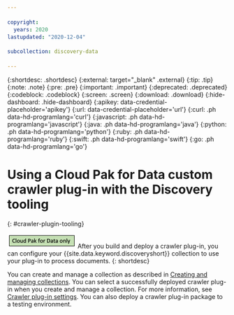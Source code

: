 ```yaml
---

copyright:
  years: 2020
lastupdated: "2020-12-04"

subcollection: discovery-data

---
```


{:shortdesc: .shortdesc}
{:external: target="_blank" .external}
{:tip: .tip}
{:note: .note}
{:pre: .pre}
{:important: .important}
{:deprecated: .deprecated}
{:codeblock: .codeblock}
{:screen: .screen}
{:download: .download}
{:hide-dashboard: .hide-dashboard}
{:apikey: data-credential-placeholder='apikey'} 
{:url: data-credential-placeholder='url'}
{:curl: .ph data-hd-programlang='curl'}
{:javascript: .ph data-hd-programlang='javascript'}
{:java: .ph data-hd-programlang='java'}
{:python: .ph data-hd-programlang='python'}
{:ruby: .ph data-hd-programlang='ruby'}
{:swift: .ph data-hd-programlang='swift'}
{:go: .ph data-hd-programlang='go'}

# Using a Cloud Pak for Data custom crawler plug-in with the Discovery tooling
{: #crawler-plugin-tooling}

![Cloud Pak for Data only](images/cpdonly.png) After you build and deploy a crawler plug-in, you can configure your {{site.data.keyword.discoveryshort}} collection to use your plug-in to process documents.
{: shortdesc}

You can create and manage a collection as described in [Creating and managing collections](/docs/discovery-data?topic=discovery-data-collections). You can select a successfully deployed crawler plug-in when you create and manage a collection. For more information, see [Crawler plug-in settings](/docs/discovery-data?topic=discovery-data-collection-types#plugin-settings). You can also deploy a crawler plug-in package to a testing environment.
